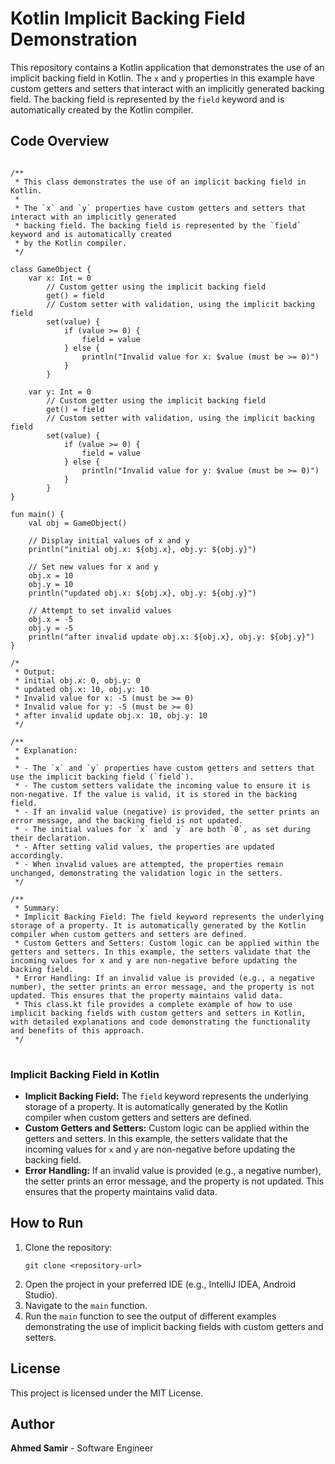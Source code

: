 
<body>

<h1>Kotlin Implicit Backing Field Demonstration</h1>

<p>This repository contains a Kotlin application that demonstrates the use of an implicit backing field in Kotlin. The <code>x</code> and <code>y</code> properties in this example have custom getters and setters that interact with an implicitly generated backing field. The backing field is represented by the <code>field</code> keyword and is automatically created by the Kotlin compiler.</p>

<h2>Code Overview</h2>

<pre>
<code>
/**
 * This class demonstrates the use of an implicit backing field in Kotlin.
 *
 * The `x` and `y` properties have custom getters and setters that interact with an implicitly generated
 * backing field. The backing field is represented by the `field` keyword and is automatically created
 * by the Kotlin compiler.
 */

class GameObject {
    var x: Int = 0
        // Custom getter using the implicit backing field
        get() = field
        // Custom setter with validation, using the implicit backing field
        set(value) {
            if (value >= 0) {
                field = value
            } else {
                println("Invalid value for x: $value (must be >= 0)")
            }
        }

    var y: Int = 0
        // Custom getter using the implicit backing field
        get() = field
        // Custom setter with validation, using the implicit backing field
        set(value) {
            if (value >= 0) {
                field = value
            } else {
                println("Invalid value for y: $value (must be >= 0)")
            }
        }
}

fun main() {
    val obj = GameObject()

    // Display initial values of x and y
    println("initial obj.x: ${obj.x}, obj.y: ${obj.y}")

    // Set new values for x and y
    obj.x = 10
    obj.y = 10
    println("updated obj.x: ${obj.x}, obj.y: ${obj.y}")

    // Attempt to set invalid values
    obj.x = -5
    obj.y = -5
    println("after invalid update obj.x: ${obj.x}, obj.y: ${obj.y}")
}

/*
 * Output:
 * initial obj.x: 0, obj.y: 0
 * updated obj.x: 10, obj.y: 10
 * Invalid value for x: -5 (must be >= 0)
 * Invalid value for y: -5 (must be >= 0)
 * after invalid update obj.x: 10, obj.y: 10
 */

/**
 * Explanation:
 *
 * - The `x` and `y` properties have custom getters and setters that use the implicit backing field (`field`).
 * - The custom setters validate the incoming value to ensure it is non-negative. If the value is valid, it is stored in the backing field.
 * - If an invalid value (negative) is provided, the setter prints an error message, and the backing field is not updated.
 * - The initial values for `x` and `y` are both `0`, as set during their declaration.
 * - After setting valid values, the properties are updated accordingly.
 * - When invalid values are attempted, the properties remain unchanged, demonstrating the validation logic in the setters.
 */

/**
 * Summary:
 * Implicit Backing Field: The field keyword represents the underlying storage of a property. It is automatically generated by the Kotlin compiler when custom getters and setters are defined.
 * Custom Getters and Setters: Custom logic can be applied within the getters and setters. In this example, the setters validate that the incoming values for x and y are non-negative before updating the backing field.
 * Error Handling: If an invalid value is provided (e.g., a negative number), the setter prints an error message, and the property is not updated. This ensures that the property maintains valid data.
 * This class.kt file provides a complete example of how to use implicit backing fields with custom getters and setters in Kotlin, with detailed explanations and code demonstrating the functionality and benefits of this approach.
 */
</code>
</pre>

<h3>Implicit Backing Field in Kotlin</h3>

<ul>
    <li><strong>Implicit Backing Field:</strong> The <code>field</code> keyword represents the underlying storage of a property. It is automatically generated by the Kotlin compiler when custom getters and setters are defined.</li>
    <li><strong>Custom Getters and Setters:</strong> Custom logic can be applied within the getters and setters. In this example, the setters validate that the incoming values for <code>x</code> and <code>y</code> are non-negative before updating the backing field.</li>
    <li><strong>Error Handling:</strong> If an invalid value is provided (e.g., a negative number), the setter prints an error message, and the property is not updated. This ensures that the property maintains valid data.</li>
</ul>

<h2>How to Run</h2>

<ol>
    <li>Clone the repository:
        <pre><code>git clone &lt;repository-url&gt;</code></pre>
    </li>
    <li>Open the project in your preferred IDE (e.g., IntelliJ IDEA, Android Studio).</li>
    <li>Navigate to the <code>main</code> function.</li>
    <li>Run the <code>main</code> function to see the output of different examples demonstrating the use of implicit backing fields with custom getters and setters.</li>
</ol>

<h2>License</h2>

<p>This project is licensed under the MIT License.</p>

<h2>Author</h2>

<p><strong>Ahmed Samir</strong> - Software Engineer</p>

</body>
</html>

